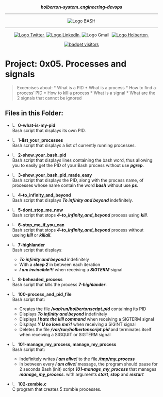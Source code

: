 <div align=center>

***holberton-system_engineering-devops***
<hr />
 <img src="https://raw.githubusercontent.com/jepez90/jepez90.github.io/master/img/Readme_media/banner_shell.svg" alt="Logo BASH" style="max-width:80%;">
 <hr />
<a href="https://twitter.com/Jepez90"><img src="https://img.shields.io/twitter/url?label=%40Jepez90&style=social&url=https%3A%2F%2Ftwitter.com%2FJepez90" alt="Logo Twitter">&nbsp;</a>
<a href="https://www.linkedin.com/in/jepez90/"><img src="https://img.shields.io/badge/jepez90-%230077B5.svg?&logo=linkedin&logoColor=white" alt="Logo LinkedIn">&nbsp;</a>
<img src="https://img.shields.io/badge/jepez90-white?style=flat&logo=gmail" alt="Logo Gmail">&nbsp;
<a href="https://twitter.com/HolbertonCOL"><img src="https://img.shields.io/badge/Holberton_School-red" alt="Logo Holberton">&nbsp;</a>

<a href="https://github.com/jepez90"><img src="https://visitor-badge.glitch.me/badge?page_id=jepez90.system_engineering-devops.0x05" alt="badget visitors"></a>
</div>

# Project: 0x05. Processes and signals

> Excercises about:
    * What is a PID
    * What is a process
    * How to find a process’ PID
    * How to kill a process
    * What is a signal
    * What are the 2 signals that cannot be ignored


## Files in this Folder:

* <img src="https://raw.githubusercontent.com/jepez90/jepez90.github.io/master/img/Readme_media/logo_shell.svg" alt="Logo Shell" height="15"> **0-what-is-my-pid**<br />
Bash script that displays its own PID.

* <img src="https://raw.githubusercontent.com/jepez90/jepez90.github.io/master/img/Readme_media/logo_shell.svg" alt="Logo Shell" height="15"> **1-list_your_processes**<br />
Bash script that displays a list of currently running processes.

* <img src="https://raw.githubusercontent.com/jepez90/jepez90.github.io/master/img/Readme_media/logo_shell.svg" alt="Logo Shell" height="15"> **2-show_your_bash_pid**<br />
Bash script that displays lines containing the bash word, thus allowing you to easily get the PID of your Bash process without use ***pgrep***.

* <img src="https://raw.githubusercontent.com/jepez90/jepez90.github.io/master/img/Readme_media/logo_shell.svg" alt="Logo Shell" height="15"> **3-show_your_bash_pid_made_easy**<br />
Bash script that displays the PID, along with the process name, of processes whose name contain the word ***bash*** without use ***ps***.

* <img src="https://raw.githubusercontent.com/jepez90/jepez90.github.io/master/img/Readme_media/logo_shell.svg" alt="Logo Shell" height="15"> **4-to_infinity_and_beyond**<br />
Bash script that displays ***To infinity and beyond*** indefinitely.

* <img src="https://raw.githubusercontent.com/jepez90/jepez90.github.io/master/img/Readme_media/logo_shell.svg" alt="Logo Shell" height="15"> **5-dont_stop_me_now**<br />
Bash script that stops ***4-to_infinity_and_beyond*** process using ***kill***.

* <img src="https://raw.githubusercontent.com/jepez90/jepez90.github.io/master/img/Readme_media/logo_shell.svg" alt="Logo Shell" height="15"> **6-stop_me_if_you_can**<br />
Bash script that stops ***4-to_infinity_and_beyond*** process without useing ***kill*** or ***killall***.

* <img src="https://raw.githubusercontent.com/jepez90/jepez90.github.io/master/img/Readme_media/logo_shell.svg" alt="Logo Shell" height="15"> **7-highlander**<br />
Bash script that displays: 
    * ***To infinity and beyond*** indefinitely 
    * With a ***sleep 2*** in between each iteration
    * ***I am invincible!!!*** when receiving a ***SIGTERM*** signal

* <img src="https://raw.githubusercontent.com/jepez90/jepez90.github.io/master/img/Readme_media/logo_shell.svg" alt="Logo Shell" height="15"> **8-beheaded_process**<br />
Bash script that kills the process ***7-highlander***.

* <img src="https://raw.githubusercontent.com/jepez90/jepez90.github.io/master/img/Readme_media/logo_shell.svg" alt="Logo Shell" height="15"> **100-process_and_pid_file**<br />
Bash script that:
    * Creates the file ***/var/run/holbertonscript.pid*** containing its PID
    * Displays ***To infinity and beyond*** indefinitely
    * Displays ***I hate the kill command*** when receiving a SIGTERM signal
    * Displays ***Y U no love me?!*** when receiving a SIGINT signal
    * Deletes the file ***/var/run/holbertonscript.pid*** and terminates itself when receiving a SIGQUIT or SIGTERM signal


* <img src="https://raw.githubusercontent.com/jepez90/jepez90.github.io/master/img/Readme_media/logo_shell.svg" alt="Logo Shell" height="15"> **101-manage_my_process, manage_my_process**<br />
Bash script that:
    * Indefinitely writes ***I am alive!*** to the file ***/tmp/my_process***
    * In between every ***I am alive!*** message, the program should pause for 2 seconds
Bash (init) script ***101-manage_my_process*** that manages ***manage_my_process***. with arguments ***start***, ***stop*** and ***restart***

* <img src="https://raw.githubusercontent.com/jepez90/jepez90.github.io/master/img/Readme_media/logoC.svg" alt="Logo C" height="15"> **102-zombie.c**<br />
C program that creates 5 zombie processes.

